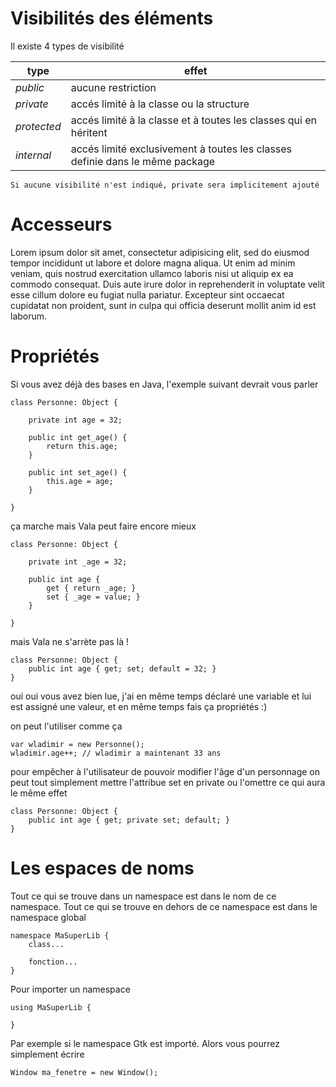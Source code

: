 # Visibilités des éléments

Il existe 4 types de visibilité

| **type** | **effet** |
| --        | -- |
| _public_    | aucune restriction |
| _private_   | accés limité à la classe ou la structure |
| _protected_ | accés limité à la classe et à toutes les classes qui en héritent |
| _internal_  | accés limité exclusivement à toutes les classes definie dans le même package |

    Si aucune visibilité n'est indiqué, private sera implicitement ajouté

# Accesseurs

Lorem ipsum dolor sit amet, consectetur adipisicing elit, sed do eiusmod tempor incididunt ut labore et dolore magna aliqua. Ut enim ad minim veniam, quis nostrud exercitation ullamco laboris nisi ut aliquip ex ea commodo consequat. Duis aute irure dolor in reprehenderit in voluptate velit esse cillum dolore eu fugiat nulla pariatur. Excepteur sint occaecat cupidatat non proident, sunt in culpa qui officia deserunt mollit anim id est laborum.

# Propriétés

Si vous avez déjà des bases en Java, l'exemple suivant devrait vous parler

```vala
class Personne: Object {

    private int age = 32;
    
    public int get_age() {
        return this.age;
    }
    
    public int set_age() {
        this.age = age;
    }

}
```

ça marche mais Vala peut faire encore mieux

```vala
class Personne: Object {

    private int _age = 32;
    
    public int age {
        get { return _age; }
        set { _age = value; }
    }

}
```

mais Vala ne s'arrète pas là !

```vala
class Personne: Object {
    public int age { get; set; default = 32; }
}
```

oui oui vous avez bien lue, j'ai en même temps déclaré une variable et lui est assigné une valeur, et en même temps fais ça propriétés :)

on peut l'utiliser comme ça

```vala
var wladimir = new Personne();
wladimir.age++; // wladimir a maintenant 33 ans
```

pour empêcher à l'utilisateur de pouvoir modifier l'âge d'un personnage on peut tout simplement mettre l'attribue set en private ou l'omettre ce qui aura le même effet

```vala
class Personne: Object {
    public int age { get; private set; default; }
}
```

# Les espaces de noms

Tout ce qui se trouve dans un namespace est dans le nom de ce namespace.
Tout ce qui se trouve en dehors de ce namespace est dans le namespace global

```vala
namespace MaSuperLib {
    class...
    
    fonction...
}
```

Pour importer un namespace 

```vala
using MaSuperLib {

}
```

Par exemple si le namespace Gtk est importé. Alors vous pourrez simplement écrire

```vala
Window ma_fenetre = new Window();
```
